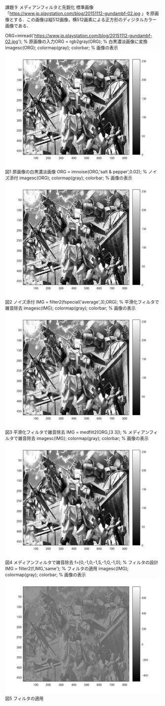 課題９ メディアンフィルタと先鋭化
標準画像「https://www.jp.playstation.com/blog/20151112-gundambf-02.jpg 」を原画像とする．この画像は縦512画像，横512画素による正方形のディジタルカラー画像である．

ORG=imread('https://www.jp.playstation.com/blog/20151112-gundambf-02.jpg'); % 原画像の入力ORG = rgb2gray(ORG); % 白黒濃淡画像に変換
imagesc(ORG); colormap(gray); colorbar; % 画像の表示
![原画像](https://raw.githubusercontent.com/YumaTokuhashi/lecture_image_processing/master/9-1.bmp)  
図1 原画像の白黒濃淡画像
ORG = imnoise(ORG,'salt & pepper',0.02); % ノイズ添付
imagesc(ORG); colormap(gray); colorbar; % 画像の表示
![原画像](https://raw.githubusercontent.com/YumaTokuhashi/lecture_image_processing/master/9-2.bmp)  
図2 ノイズ添付
IMG = filter2(fspecial('average',3),ORG); % 平滑化フィルタで雑音除去
imagesc(IMG); colormap(gray); colorbar; % 画像の表示
![原画像](https://raw.githubusercontent.com/YumaTokuhashi/lecture_image_processing/master/9-3.bmp)  
図3 平滑化フィルタで雑音除去
IMG = medfilt2(ORG,[3 3]); % メディアンフィルタで雑音除去
imagesc(IMG); colormap(gray); colorbar; % 画像の表示
![原画像](https://raw.githubusercontent.com/YumaTokuhashi/lecture_image_processing/master/9-4.bmp)  
図4 メディアンフィルタで雑音除去
f=[0,-1,0;-1,5,-1;0,-1,0]; % フィルタの設計
IMG = filter2(f,IMG,'same'); % フィルタの適用
imagesc(IMG); colormap(gray); colorbar; % 画像の表示
![原画像](https://raw.githubusercontent.com/YumaTokuhashi/lecture_image_processing/master/9-5.bmp)  
図5 フィルタの適用
